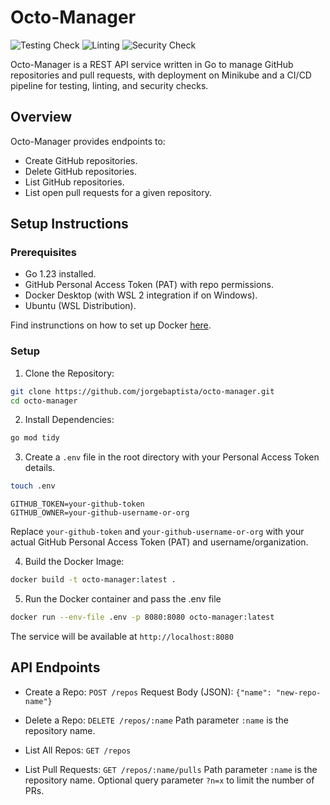 # Octo-Manager

![Testing Check](https://github.com/jorgebaptista/octo-manager/actions/workflows/test.yml/badge.svg)
![Linting](https://github.com/jorgebaptista/octo-manager/actions/workflows/lint.yml/badge.svg)
![Security Check](https://github.com/jorgebaptista/octo-manager/actions/workflows/security.yml/badge.svg)

Octo-Manager is a REST API service written in Go to manage GitHub repositories and pull requests, with deployment on Minikube and a CI/CD pipeline for testing, linting, and security checks.

## Overview

Octo-Manager provides endpoints to:

- Create GitHub repositories.
- Delete GitHub repositories.
- List GitHub repositories.
- List open pull requests for a given repository.

## Setup Instructions

### Prerequisites

- Go 1.23 installed.
- GitHub Personal Access Token (PAT) with repo permissions.
- Docker Desktop (with WSL 2 integration if on Windows).
- Ubuntu (WSL Distribution).

Find instrunctions on how to set up Docker [here](https://docs.docker.com/desktop/).

### Setup

1. Clone the Repository:

```bash
git clone https://github.com/jorgebaptista/octo-manager.git
cd octo-manager
```

2. Install Dependencies:

```bash
go mod tidy
```

3. Create a `.env` file in the root directory with your Personal Access Token details.

```bash
touch .env
```

```plaintext
GITHUB_TOKEN=your-github-token
GITHUB_OWNER=your-github-username-or-org
```

Replace `your-github-token` and `your-github-username-or-org` with your actual GitHub Personal Access Token (PAT) and username/organization.

4. Build the Docker Image:

```bash
docker build -t octo-manager:latest .
```

5. Run the Docker container and pass the .env file

```bash
docker run --env-file .env -p 8080:8080 octo-manager:latest
```

The service will be available at `http://localhost:8080`

## API Endpoints

- Create a Repo:
`POST /repos`
Request Body (JSON): `{"name": "new-repo-name"}`

- Delete a Repo:
`DELETE /repos/:name`
Path parameter `:name` is the repository name.

- List All Repos:
`GET /repos`

- List Pull Requests:
`GET /repos/:name/pulls`
Path parameter `:name` is the repository name.
Optional query parameter `?n=x` to limit the number of PRs.
